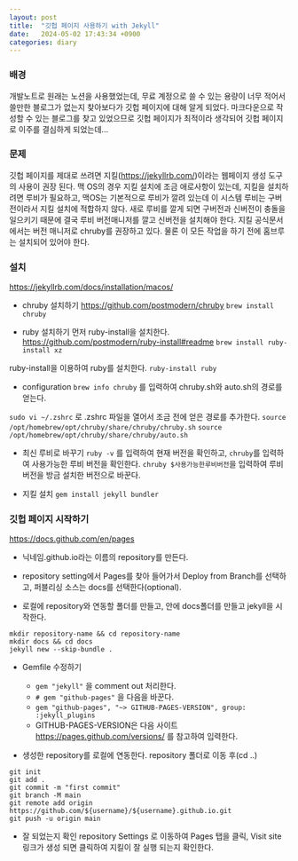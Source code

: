 ```yaml
---
layout: post
title:  "깃헙 페이지 사용하기 with Jekyll"
date:   2024-05-02 17:43:34 +0900
categories: diary
---
```

### 배경
개발노트로 원래는 노션을 사용했었는데, 무료 계정으로 쓸 수 있는 용량이 너무 적어서 쓸만한 블로그가 없는지 찾아보다가 깃헙 페이지에 대해 알게 되었다.
마크다운으로 작성할 수 있는 블로그를 찾고 있었으므로 깃헙 페이지가 최적이라 생각되어 깃헙 페이지로 이주를 결심하게 되었는데...


### 문제
깃헙 페이지를 제대로 쓰려면 지킬(https://jekyllrb.com/)이라는 웹페이지 생성 도구의 사용이 권장 된다.
맥 OS의 경우 지킬 설치에 조금 애로사항이 있는데, 지킬을 설치하려면 루비가 필요하고, 맥OS는 기본적으로 루비가 깔려 있는데 이 시스템 루비는 구버전이라서 지킬 설치에 적합하지 않다. 새로 루비를 깔게 되면 구버전과 신버전이 충돌을 일으키기 때문에 결국 루비 버전매니저를 깔고 신버전을 설치해야 한다. 지킬 공식문서에서는 버전 매니저로 chruby를 권장하고 있다.
물론 이 모든 작업을 하기 전에 홈브루는 설치되어 있어야 한다.


### 설치
https://jekyllrb.com/docs/installation/macos/

- chruby 설치하기 https://github.com/postmodern/chruby
`brew install chruby`


- ruby 설치하기
먼저 ruby-install을 설치한다. https://github.com/postmodern/ruby-install#readme
`brew install ruby-install xz`

ruby-install을 이용하여 ruby를 설치한다.
`ruby-install ruby`


- configuration
`brew info chruby` 를 입력하여 chruby.sh와 auto.sh의 경로를 얻는다.

`sudo vi ~/.zshrc` 로 .zshrc 파일을 열어서 조금 전에 얻은 경로를 추가한다.
`source /opt/homebrew/opt/chruby/share/chruby/chruby.sh`
`source /opt/homebrew/opt/chruby/share/chruby/auto.sh`


- 최신 루비로 바꾸기
`ruby -v` 를 입력하여 현재 버전을 확인하고, `chruby`를 입력하여 사용가능한 루비 버전을 확인한다.
`chruby $사용가능한루비버전`을 입력하여 루비 버전을 방금 설치한 버전으로 바꾼다.


- 지킬 설치
`gem install jekyll bundler`


### 깃헙 페이지 시작하기
https://docs.github.com/en/pages

- 닉네임.github.io라는 이름의 repository를 만든다.

- repository setting에서 Pages를 찾아 들어가서 Deploy from Branch를 선택하고, 퍼블리싱 소스는 docs를 선택한다(optional).

- 로컬에 repository와 연동할 폴더를 만들고, 안에 docs폴더를 만들고 jekyll을 시작한다.
```
mkdir repository-name && cd repository-name
mkdir docs && cd docs
jekyll new --skip-bundle .
```

- Gemfile 수정하기
  * `gem "jekyll"` 을 comment out 처리한다.
  * `# gem "github-pages"` 을 다음을 바꾼다.
  * `gem "github-pages", "~> GITHUB-PAGES-VERSION", group: :jekyll_plugins`
  * GITHUB-PAGES-VERSION은 다음 사이트 https://pages.github.com/versions/ 를 참고하여 입력한다.

- 생성한 repository를 로컬에 연동한다.
repository 폴더로 이동 후(cd ..)
```
git init
git add .
git commit -m "first commit"
git branch -M main
git remote add origin https://github.com/${username}/${username}.github.io.git
git push -u origin main
```

- 잘 되었는지 확인
repository Settings 로 이동하여 Pages 탭을 클릭, Visit site 링크가 생성 되면 클릭하여 지킬이 잘 실행 되는지 확인한다.
